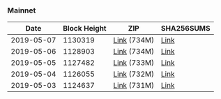 ### Mainnet

|    Date    | Block Height | ZIP | SHA256SUMS |
| ---------- | ------------ | --- | ---------- |
| 2019-05-07 | 1130319 | [Link](https://s3-ap-southeast-2.amazonaws.com/ion-bootstrap/mainnet/2019-05-07/bootstrap.dat.zip) (734M) | [Link](https://s3-ap-southeast-2.amazonaws.com/ion-bootstrap/mainnet/2019-05-07/SHA256SUMS) |
| 2019-05-06 | 1128903 | [Link](https://s3-ap-southeast-2.amazonaws.com/ion-bootstrap/mainnet/2019-05-06/bootstrap.dat.zip) (734M) | [Link](https://s3-ap-southeast-2.amazonaws.com/ion-bootstrap/mainnet/2019-05-06/SHA256SUMS) |
| 2019-05-05 | 1127482 | [Link](https://s3-ap-southeast-2.amazonaws.com/ion-bootstrap/mainnet/2019-05-05/bootstrap.dat.zip) (733M) | [Link](https://s3-ap-southeast-2.amazonaws.com/ion-bootstrap/mainnet/2019-05-05/SHA256SUMS) |
| 2019-05-04 | 1126055 | [Link](https://s3-ap-southeast-2.amazonaws.com/ion-bootstrap/mainnet/2019-05-04/bootstrap.dat.zip) (732M) | [Link](https://s3-ap-southeast-2.amazonaws.com/ion-bootstrap/mainnet/2019-05-04/SHA256SUMS) |
| 2019-05-03 | 1124637 | [Link](https://s3-ap-southeast-2.amazonaws.com/ion-bootstrap/mainnet/2019-05-03/bootstrap.dat.zip) (731M) | [Link](https://s3-ap-southeast-2.amazonaws.com/ion-bootstrap/mainnet/2019-05-03/SHA256SUMS) |
